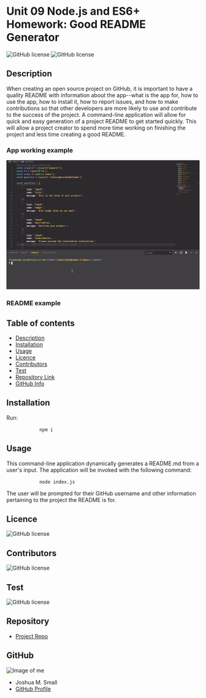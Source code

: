 # **Unit 09 Node.js and ES6+ Homework: Good README Generator**

![GitHub license](https://img.shields.io/badge/Made%20by-%40hoffman1200-orange)
![GitHub license](https://img.shields.io/badge/license-MIT-blue.svg)

## Description

When creating an open source project on GitHub, it is important to have a quality README with information about the app--what is the app for, how to use the app, how to install it, how to report issues, and how to make contributions so that other developers are more likely to use and contribute to the success of the project. A command-line application will allow for quick and easy generation of a project README to get started quickly. This will allow a project creator to spend more time working on finishing the project and less time creating a good README.

### App working example

![Image of me](assets/images/readmegen.gif)

### README example

## Table of contents

- [Description](#Description)
- [Installation](#Installation)
- [Usage](#Usage)
- [Licence](#Licence)
- [Contributors](#Contributors)
- [Test](#Test)
- [Repository Link](#Repository)
- [GitHub Info](#GitHub)

## Installation

Run:

                npm i

## Usage

This command-line application dynamically generates a README.md from a user's input. The application will be invoked with the following command:

                node index.js

The user will be prompted for their GitHub username and other information pertaining to the project the README is for.

## Licence

![GitHub license](https://img.shields.io/badge/license-MIT-blue.svg)

## Contributors

![GitHub license](https://img.shields.io/badge/Made%20by-%40WasteOfADrumBum-orange)

## Test

![GitHub license](https://img.shields.io/badge/test-100%25-success)

## Repository

- [Project Repo](https://github.com/WasteOfADrumBum/README-Generator)

## GitHub

![Image of me](https://avatars1.githubusercontent.com/u/66432859?s=460&u=5d6fd6404156243dd463a10d8416a9b714414398&v=4)

- Joshua M. Small
- [GitHub Profile](https://github.com/WasteOfADrumBum)
